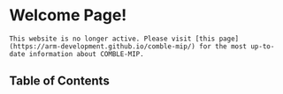 Welcome Page!
===================================

```{note}
This website is no longer active. Please visit [this page](https://arm-development.github.io/comble-mip/) for the most up-to-date information about COMBLE-MIP.
```

## Table of Contents

```{tableofcontents}
```
